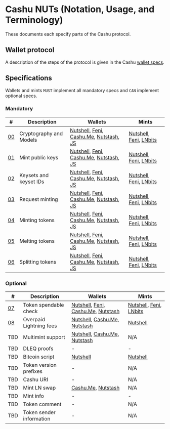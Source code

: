# Cashu NUTs (Notation, Usage, and Terminology)

These documents each specify parts of the Cashu protocol.

## Wallet protocol

A description of the steps of the protocol is given in the Cashu [wallet specs](/wallet/cashu_wallet_spec.md).

## Specifications
Wallets and mints `MUST` implement all mandatory specs and `CAN` implement optional specs.

### Mandatory
| # | Description | Wallets | Mints |
|--- | --- | --- | --- |
| [00][00] | Cryptography and Models | [Nutshell][py], [Feni][feni], [Cashu.Me][cashume], [Nutstash][ns], [JS][js] | [Nutshell][py], [Feni][feni], [LNbits]
| [01][01] | Mint public keys | [Nutshell][py], [Feni][feni], [Cashu.Me][cashume], [Nutstash][ns], [JS][js] | [Nutshell][py], [Feni][feni], [LNbits]
| [02][02] | Keysets and keyset IDs | [Nutshell][py], [Feni][feni], [Cashu.Me][cashume], [Nutstash][ns], [JS][js] | [Nutshell][py], [Feni][feni], [LNbits]
| [03][03] | Request minting | [Nutshell][py], [Feni][feni], [Cashu.Me][cashume], [Nutstash][ns], [JS][js] | [Nutshell][py], [Feni][feni], [LNbits]
| [04][04] | Minting tokens | [Nutshell][py], [Feni][feni], [Cashu.Me][cashume], [Nutstash][ns], [JS][js] | [Nutshell][py], [Feni][feni], [LNbits]
| [05][05] | Melting tokens | [Nutshell][py], [Feni][feni], [Cashu.Me][cashume], [Nutstash][ns], [JS][js] | [Nutshell][py], [Feni][feni], [LNbits]
| [06][06] | Splitting tokens | [Nutshell][py], [Feni][feni], [Cashu.Me][cashume], [Nutstash][ns], [JS][js] | [Nutshell][py], [Feni][feni], [LNbits]

### Optional
| # | Description | Wallets | Mints
|--- | --- | --- | --- |
| [07][07] | Token spendable check | [Nutshell][py], [Feni][feni], [Cashu.Me][cashume], [Nutstash][ns] | [Nutshell][py], [Feni][feni], [LNbits]
| [08][08] | Overpaid Lightning fees | [Nutshell][py], [Cashu.Me][cashume], [Nutstash][ns] | [Nutshell][py]
| TBD | Multimint support | [Nutshell][py], [Cashu.Me][cashume], [Nutstash][ns] | N/A
| TBD | DLEQ proofs | - | -
| TBD | Bitcoin script | [Nutshell][py] | [Nutshell][py]
| TBD | Token version prefixes | - | N/A
| TBD | Cashu URI | - | N/A
| TBD | Mint LN swap | [Cashu.Me][cashume], [Nutstash][ns] | N/A
| TBD | Mint info | - | -
| TBD | Token comment | - | N/A
| TBD | Token sender information | - | N/A


[py]: https://github.com/cashubtc/cashu
[feni]: https://github.com/cashubtc/cashu-feni
[lnbits]: https://github.com/lnbits/lnbits/tree/main/lnbits/extensions/cashu
[cashume]: https://cashu.me
[ns]: https://nutstash.app/
[js]: https://github.com/cashubtc/cashu-js

[00]: 00.md
[01]: 01.md
[02]: 02.md
[03]: 03.md
[04]: 04.md
[05]: 05.md
[06]: 06.md
[07]: 07.md
[08]: 08.md
[09]: 09.md
[10]: 10.md
[11]: 11.md
[12]: 12.md
[13]: 13.md
[14]: 14.md
[15]: 15.md
[16]: 16.md
[17]: 17.md
[18]: 18.md
[19]: 19.md
[20]: 20.md
